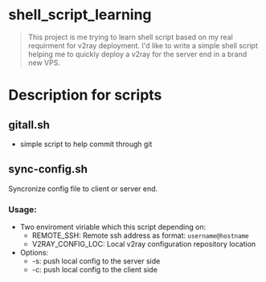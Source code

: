 # shell_script_learning

> This project is me trying to learn shell script based on my real requirment for v2ray deployment. I'd like to write a simple shell script helping me to quickly deploy a v2ray for the server end in a brand new VPS. 

# Description for scripts

## gitall.sh
* simple script to help commit through git

## sync-config.sh
Syncronize config file to client or server end.
### Usage:
* Two enviroment viriable which this script depending on:
  * REMOTE_SSH: Remote ssh address as format: ```username@hostname```
  * V2RAY_CONFIG_LOC: Local v2ray configuration repository location
* Options:
    * -s: push local config to the server side
    * -c: push local config to the client side